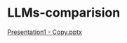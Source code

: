 # LLMs-comparision

[Presentation1 - Copy.pptx](https://github.com/Grumpy-catzZ/LLMs-comparision/files/13426459/Presentation1.-.Copy.pptx)
